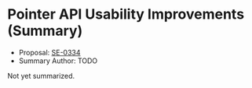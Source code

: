 # Pointer API Usability Improvements (Summary)

* Proposal: [SE-0334](https://github.com/apple/swift-evolution/blob/main/proposals/0334-pointer-usability-improvements.md)
* Summary Author: TODO

Not yet summarized.
